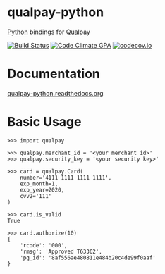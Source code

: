 # qualpay-python

[Python](https://www.python.org/) bindings for [Qualpay](https://www.qualpay.com/)

[![Build Status](https://secure.travis-ci.org/dmpayton/qualpay-python.svg?branch=master)](http://travis-ci.org/dmpayton/qualpay-python)
[![Code Climate GPA](https://codeclimate.com/github/dmpayton/qualpay-python/badges/gpa.svg)](https://codeclimate.com/github/dmpayton/qualpay-python)
[![codecov.io](http://codecov.io/github/dmpayton/qualpay-python/coverage.svg?branch=master)](http://codecov.io/github/dmpayton/qualpay-python?branch=master)

Documentation
=============

[qualpay-python.readthedocs.org](https://qualpay-python.readthedocs.org/)

Basic Usage
===========

```
>>> import qualpay

>>> qualpay.merchant_id = '<your merchant id>'
>>> qualpay.security_key = '<your security key>'

>>> card = qualpay.Card(
    number='4111 1111 1111 1111',
    exp_month=1,
    exp_year=2020,
    cvv2='111'
)

>>> card.is_valid
True

>>> card.authorize(10)
{
    'rcode': '000',
    'rmsg': 'Approved T63362',
    'pg_id': '8af556ae480811e484b20c4de99f0aaf'
}
```
